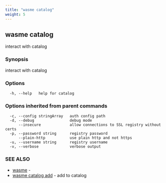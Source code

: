 ```yaml
---
title: "wasme catalog"
weight: 5
---
```

## wasme catalog

interact with catalog

### Synopsis

interact with catalog

### Options

```
  -h, --help   help for catalog
```

### Options inherited from parent commands

```
  -c, --config stringArray   auth config path
  -d, --debug                debug mode
      --insecure             allow connections to SSL registry without certs
  -p, --password string      registry password
      --plain-http           use plain http and not https
  -u, --username string      registry username
  -v, --verbose              verbose output
```

### SEE ALSO

* [wasme](../wasme)	 - 
* [wasme catalog add](../wasme_catalog_add)	 - add to catalog

